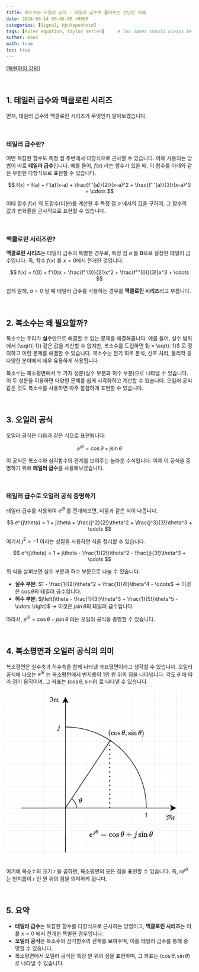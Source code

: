 ```yaml
---
title: 복소수와 오일러 공식 - 테일러 급수로 풀어보는 간단한 이해
date: 2024-09-14 00:45:00 +0900
categories: [Signal, Hyukppenheim]
tags: [euler equation, taylor series]     # TAG names should always be lowercase
author: moon
math: true
toc: true
---
```


[[혁펜하임 강의]](https://www.youtube.com/watch?v=hFESdfFDz44&list=PL_iJu012NOxcDuKgSjTKJZJd3bQtkAyZU)

<br>

## 1. 테일러 급수와 맥클로린 시리즈

먼저, 테일러 급수와 맥클로린 시리즈가 무엇인지 알아보겠습니다.

<br>

### 테일러 급수란?

어떤 복잡한 함수도 특정 점 주변에서 다항식으로 근사할 수 있습니다. 이때 사용되는 방법이 바로 **테일러 급수**입니다. 예를 들어, $f(x)$ 라는 함수가 있을 때, 이 함수를 아래와 같은 무한한 다항식으로 표현할 수 있습니다.

$$
f(x) = f(a) + f'(a)(x-a) + \frac{f''(a)}{2!}(x-a)^2 + \frac{f'''(a)}{3!}(x-a)^3 + \cdots
$$

이때 함수 $f(x)$ 의 도함수(미분)를 계산한 후 특정 점 $a$ 에서의 값을 구하여, 그 함수의 값과 변화율을 근사적으로 표현할 수 있습니다.

<br>

### 맥클로린 시리즈란?

**맥클로린 시리즈**는 테일러 급수의 특별한 경우로, 특정 점 $a$ 를 **0**으로 설정한 테일러 급수입니다. 즉, 함수 $f(x)$ 를 $x = 0$에서 전개한 것입니다.

$$
f(x) = f(0) + f'(0)x + \frac{f''(0)}{2!}x^2 + \frac{f'''(0)}{3!}x^3 + \cdots
$$

쉽게 말해, $a = 0$ 일 때 테일러 급수를 사용하는 경우를 **맥클로린 시리즈**라고 부릅니다.

<br>

## 2. 복소수는 왜 필요할까?

복소수는 우리가 **실수**만으로 해결할 수 없는 문제를 해결해줍니다. 예를 들어, 실수 범위에서 \(\sqrt{-1}\) 같은 값을 계산할 수 없지만, 복소수를 도입하면 $j = \sqrt{-1}$ 로 정의하고 이런 문제를 해결할 수 있습니다. 복소수는 전기 회로 분석, 신호 처리, 물리학 등 다양한 분야에서 매우 유용하게 사용됩니다.

복소수는 복소평면에서 두 가지 성분(실수 부분과 허수 부분)으로 나타낼 수 있습니다. 이 두 성분을 이용하면 다양한 문제를 쉽게 시각화하고 계산할 수 있습니다. 오일러 공식 같은 것도 복소수를 사용하면 아주 깔끔하게 표현할 수 있습니다.

<br>

## 3. 오일러 공식

오일러 공식은 다음과 같은 식으로 표현됩니다:

$$
e^{j\theta} = \cos\theta + j\sin\theta
$$

이 공식은 복소수와 삼각함수의 관계를 보여주는 놀라운 수식입니다. 이제 이 공식을 증명하기 위해 **테일러 급수**를 사용해보겠습니다.

<br>

### 테일러 급수로 오일러 공식 증명하기

테일러 급수를 사용하여 $e^{j\theta}$ 를 전개해보면, 다음과 같은 식이 나옵니다.

$$
e^{j\theta} = 1 + j\theta + \frac{j^2}{2!}\theta^2 + \frac{j^3}{3!}\theta^3 + \cdots
$$

여기서 $j^2 = -1$ 이라는 성질을 사용하면 식을 정리할 수 있습니다.

$$
e^{j\theta} = 1 + j\theta - \frac{1}{2!}\theta^2 - \frac{j}{3!}\theta^3 + \cdots
$$

위 식을 살펴보면 실수 부분과 허수 부분으로 나눌 수 있습니다.

- **실수 부분**: $1 - \frac{1}{2!}\theta^2 + \frac{1}{4!}\theta^4 - \cdots$ → 이것은 $\cos\theta$의 테일러 급수입니다.
- **허수 부분**: $j\left(\theta - \frac{1}{3!}\theta^3 + \frac{1}{5!}\theta^5 - \cdots \right)$ → 이것은 $j\sin\theta$의 테일러 급수입니다.

따라서, $e^{j\theta} = \cos\theta + j\sin\theta$ 라는 오일러 공식을 증명할 수 있습니다.

<br>

## 4. 복소평면과 오일러 공식의 의미

복소평면은 실수축과 허수축을 함께 나타낸 좌표평면이라고 생각할 수 있습니다. 오일러 공식에 나오는 $e^{j\theta}$ 는 복소평면에서 반지름이 1인 원 위의 점을 나타냅니다. 각도 $\theta$ 에 따라 점이 움직이며, 그 좌표는 $(\cos\theta, \sin\theta)$ 로 나타낼 수 있습니다.

![euler coordination](/assets/img/signal-and-system/euler-coord.png)

여기에 복소수의 크기 $r$ 을 곱하면, 복소평면의 모든 점을 표현할 수 있습니다. 즉, $re^{j\theta}$ 는 반지름이 $r$ 인 원 위의 점을 의미하게 됩니다.

<br>

## 5. 요약

- **테일러 급수**는 복잡한 함수를 다항식으로 근사하는 방법이고, **맥클로린 시리즈**는 이를 $x = 0$ 에서 전개한 특별한 경우입니다.
- **오일러 공식**은 복소수와 삼각함수의 관계를 보여주며, 이를 테일러 급수를 통해 증명할 수 있습니다.
- 복소평면에서 오일러 공식은 특정 원 위의 점을 표현하며, 그 좌표는 $(\cos\theta, \sin\theta)$ 로 나타낼 수 있습니다.